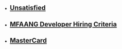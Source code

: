 - ## [Unsatisfied](https://chatgpt.com/share/6732fb22-8c64-8004-a508-727ec98fa55c)
- ## [MFAANG Developer Hiring Criteria](https://chatgpt.com/share/6739fa29-a244-8004-8989-83f823a7c939)
- ## [MasterCard](https://chatgpt.com/share/673a01cf-2fb8-8004-9ffb-9bba5000ab4c)
